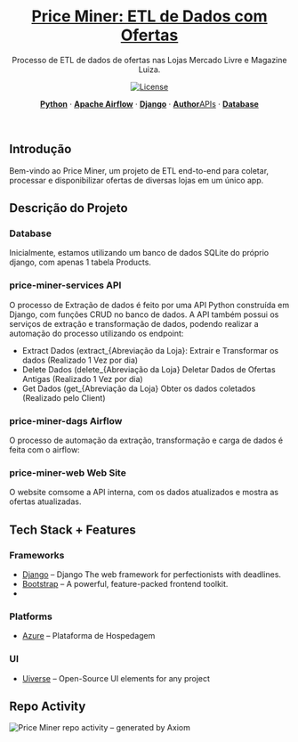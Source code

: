 <a href="https://projectx-eight-gilt.vercel.app/">
  <h1 align="center">Price Miner: ETL de Dados com Ofertas </h1>
</a>

<p align="center">
  Processo de ETL de dados de ofertas nas Lojas Mercado Livre e Magazine Luiza.
</p>

<p align="center">
  <!-- <a href="https://twitter.com/placeholder">
    <img src="https://img.shields.io/twitter/follow/Projectx?style=flat&label=%40projectxy&logo=twitter&color=0bf&logoColor=fff" alt="Twitter" />
  </a> -->
  <a href="https://github.com/meglerhagen/projectx/blob/main/LICENSE">
    <img src="https://img.shields.io/github/license/meglerhagen/projectx?label=license&logo=github&color=f80&logoColor=fff" alt="License" />
  </a>
</p>

<p align="center">
  <a href="#introduction"><strong>Python</strong></a> ·
  <a href="#installation"><strong>Apache Airflow</strong></a> ·
  <a href="#tech-stack--features"><strong>Django</strong></a> ·
  <a href="#author"><strong>Author</strong>APIs</a> ·
  <a href="#contributing"><strong>Database</strong></a>
</p>
<br/>

## Introdução

Bem-vindo ao Price Miner, um projeto de ETL end-to-end para coletar, processar e disponibilizar ofertas de diversas lojas em um único app.

## Descrição do Projeto

### Database

Inicialmente, estamos utilizando um banco de dados SQLite do próprio django, com apenas 1 tabela Products.

### price-miner-services API

O processo de Extração de dados é feito por uma API Python construída em Django, com funções CRUD no banco de dados. 
A API também possui os serviços de extração e transformação de dados, podendo realizar a automação do processo utilizando os endpoint:

- Extract Dados (extract_{Abreviação da Loja}: Extrair e Transformar os dados (Realizado 1 Vez por dia)
- Delete Dados (delete_{Abreviação da Loja} Deletar Dados de Ofertas Antigas (Realizado 1 Vez por dia)
- Get Dados (get_{Abreviação da Loja} Obter os dados coletados (Realizado pelo Client)


### price-miner-dags Airflow

O processo de automação da extração, transformação e carga de dados é feita com o airflow:

### price-miner-web Web Site

O website comsome a API interna, com os dados atualizados e mostra as ofertas atualizadas.


## Tech Stack + Features

### Frameworks

- [Django](https://www.djangoproject.com/) – Django The web framework for perfectionists with deadlines.
- [Bootstrap](https://getbootstrap.com/) – A powerful, feature-packed frontend toolkit.
- 
### Platforms

- [Azure](https://azure.microsoft.com/en-gb/) – Plataforma de Hospedagem

### UI

- [Uiverse](https://uiverse.io/) – Open-Source UI elements for any project

## Repo Activity

![Price Miner repo activity – generated by Axiom](https://repobeats.axiom.co/api/embed/723580c47ac7209662914f2b7c552c3239105218.svg "Repobeats analytics image")
